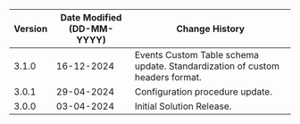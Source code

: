| **Version** | **Date Modified (DD-MM-YYYY)** | **Change History**                                                           |
|-------------|--------------------------------|------------------------------------------------------------------------------|
| 3.1.0       | 16-12-2024                     | Events Custom Table schema update. Standardization of custom headers format. |
| 3.0.1       | 29-04-2024                     | Configuration procedure update.        	              	                  |  
| 3.0.0       | 03-04-2024                     | Initial Solution Release.        	              	                          |  